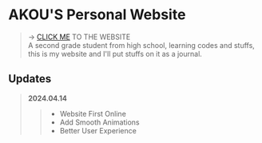 # AKOU'S Personal Website
> -> [CLICK ME](https://akkou.github.io/) TO THE WEBSITE\
> A second grade student from high school, learning codes and stuffs, this is my website and I'll put stuffs on it as a journal. 
## Updates
> **2024.04.14**
>> - Website First Online
>> - Add Smooth Animations
>> - Better User Experience
